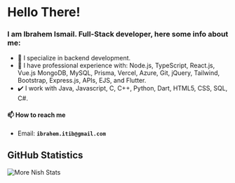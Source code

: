 # Hello There!

### I am Ibrahem Ismail. Full-Stack developer, here some info about me:
- 👀 I specialize in backend development.
- 💞️ I have professional experience with: Node.js, TypeScript, React.js, Vue.js MongoDB, MySQL, Prisma, Vercel, Azure, Git, jQuery, Tailwind, Bootstrap, Express.js, APIs, EJS, and Flutter.
- ✔️ I work with Java, Javascript, C, C++, Python, Dart, HTML5, CSS, SQL, C#.

#### 📫 How to reach me
- Email: **`ibrahem.itib@gmail.com`**

## GitHub Statistics
<!-- [![Nishant1500's GitHub Stats](https://github-readme-stats.vercel.app/api?username=IbrahemIsmail&show_icons=true&theme=radical)](https://github.com/Nishant1500?tab=overview)
<br>
<a href="https://github.com/IbrahemIsmail?tab=overview">
<img align="center" alt="Nish's most used languages" src="https://github-readme-stats.vercel.app/api/top-langs/?username=IbrahemIsmail&layout=compact&langs_count=9&theme=radical&exclude_repo=Optifine-Mod-Coder-Pack-1.16.1,Projects"/> -->
<p><img align="center" src="https://github-readme-streak-stats.herokuapp.com/?user=IbrahemIsmail&theme=radical" alt="More Nish Stats" /></p>
</a>
